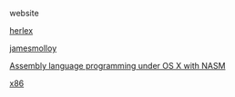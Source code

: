 website 

[herlex](http://wiki.0xffffff.org/posts/hurlex-kernel.html)

[jamesmolloy](http://www.jamesmolloy.co.uk/tutorial_html/1.-Environment%20setup.html)

[Assembly language programming under OS X with NASM](http://caswenson.com/2009_09_26_assembly_language_programming_under_os_x_with_nasm)

[x86](https://blog.csdn.net/qq_37375427/article/details/85071085)
